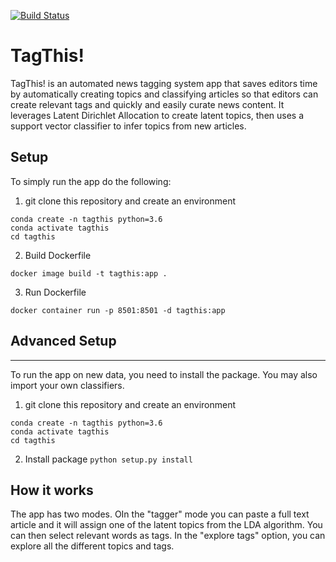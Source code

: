 [![Build Status](https://travis-ci.com/yeouchiou/TagThis.svg?branch=main)](https://travis-ci.com/yeouchiou/TagThis)
# TagThis!

TagThis! is an automated news tagging system app that saves editors time by automatically creating topics and classifying articles so that editors can create relevant tags and quickly and easily curate news content. It leverages Latent Dirichlet Allocation to create latent topics, then uses a support vector classifier to infer topics from new articles. 

## Setup

To simply run the app do the following:

1. git clone this repository and create an environment 
```
conda create -n tagthis python=3.6
conda activate tagthis
cd tagthis
```

2. Build Dockerfile
```
docker image build -t tagthis:app .
```

3. Run Dockerfile
```
docker container run -p 8501:8501 -d tagthis:app
```
## Advanced Setup
---
To run the app on new data, you need to install the package. You may also import your own classifiers.
1. git clone this repository and create an environment 
```
conda create -n tagthis python=3.6
conda activate tagthis
cd tagthis
```

2. Install package
`
python setup.py install
`

## How it works

The app has two modes. OIn the "tagger" mode you can paste a full text article and it will assign one of the latent topics from the LDA algorithm. You can then select relevant words as tags. In the "explore tags" option, you can explore all the different topics and tags. 


